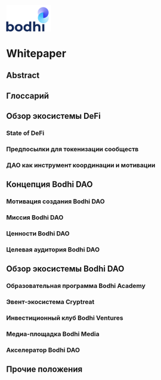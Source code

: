 <img src="https://github.com/Bodhi-DAO/Whitepaper/raw/master/images/bodhi_logo.png" width="120">

# Whitepaper

## Abstract
## Глоссарий

## Обзор экосистемы DeFi 

### State of DeFi
### Предпосылки для токенизации сообществ 
### ДАО как инструмент координации и мотивации

## Концепция Bodhi DAO
### Мотивация создания Bodhi DAO
### Миссия Bodhi DAO
### Ценности Bodhi DAO
### Целевая аудитория Bodhi DAO

## Обзор экосистемы Bodhi DAO
### Образовательная программа Bodhi Academy
### Эвент-экосистема Cryptreat
### Инвестиционный клуб Bodhi Ventures
### Медиа-площадка Bodhi Media
### Акселератор Bodhi DAO

## Прочие положения

